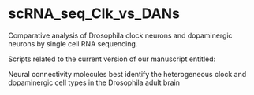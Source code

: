 # scRNA_seq_Clk_vs_DANs

Comparative analysis of Drosophila clock neurons and dopaminergic neurons by single cell RNA sequencing.

Scripts related to the current version of our manuscript entitled:

Neural connectivity molecules best identify the heterogeneous clock and dopaminergic cell types in the Drosophila adult brain


